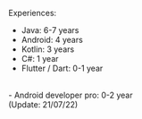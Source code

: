 Experiences:

- Java: 6-7 years
- Android: 4 years
- Kotlin: 3 years
- C#: 1 year
- Flutter / Dart: 0-1 year
<br/>
- Android developer pro: 0-2 year
<br/>
(Update: 21/07/22)
